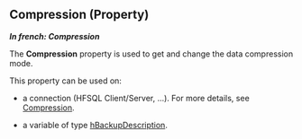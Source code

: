 
## Compression (Property)

***In french: Compression***
	

<a name="XUse"></a>
<a name="Use"></a>
<a name="description"></a>
The **Compression** property is used to get and change the data compression mode. 

This property can be used on:

- a connection (HFSQL Client/Server, ...). For more details, see [Compression](../Proprietes/1000017276.md).

- a variable of type [hBackupDescription](../WDLang4/1000017455.md).




